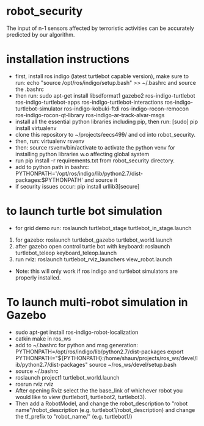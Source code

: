# robot_security
The input of n-1 sensors affected by terroristic activities can be accurately predicted by our algorithm.

# installation instructions
- first, install ros indigo (latest turtlebot capable version), make sure to run: echo "source /opt/ros/indigo/setup.bash" >> ~/.bashrc and source the .bashrc
- then run: sudo apt-get install libsdformat1 gazebo2 ros-indigo-turtlebot ros-indigo-turtlebot-apps ros-indigo-turtlebot-interactions ros-indigo-turtlebot-simulator ros-indigo-kobuki-ftdi ros-indigo-rocon-remocon ros-indigo-rocon-qt-library ros-indigo-ar-track-alvar-msgs
- install all the essential python libraries including pip, then run: [sudo] pip install virtualenv
- clone this repository to ~/projects/eecs499/ and cd into robot_security.
- then, run: virtualenv rsvenv
- then: source rsvenv/bin/activate to activate the python venv for installing python libraries w.o affecting global system
- run pip install -r requirements.txt from robot_security directory.
- add to python path in bashrc: PYTHONPATH='/opt/ros/indigo/lib/python2.7/dist-packages:$PYTHONPATH' and source it
- if security issues occur: pip install urllib3[secure]

# to launch turtle bot simulation
- for grid demo run: roslaunch turtlebot_stage turtlebot_in_stage.launch
1. for gazebo: roslaunch turtlebot_gazebo turtlebot_world.launch
2. after gazebo open control turtle bot with keyboard: roslaunch turtlebot_teleop keyboard_teleop.launch
3. run rviz: roslaunch turtlebot_rviz_launchers view_robot.launch
- Note: this will only work if ros indigo and turtlebot simulators are properly installed.

# To launch multi-robot simulation in Gazebo
- sudo apt-get install ros-indigo-robot-localization
- catkin make in ros_ws
- add to ~/.bashrc for python and msg generation:
PYTHONPATH=/opt/ros/indigo/lib/python2.7/dist-packages
export PYTHONPATH="${PYTHONPATH}:/home/shaun/projects/ros_ws/devel/lib/python2.7/dist-packages"
source ~/ros_ws/devel/setup.bash
- source ~/.bashrc
- roslaunch project1 turtlebot_world.launch
- rosrun rviz rviz
- After opening Rviz select the the base_link of whichever robot you would like to view (turtlebot1, turtlebot2, turtlebot3).
- Then add a RobotModel, and change the robot_description to "robot name"/robot_description (e.g. turtlebot1/robot_description) and change the tf_prefix to "robot_name/" (e.g. turtlebot1/)
